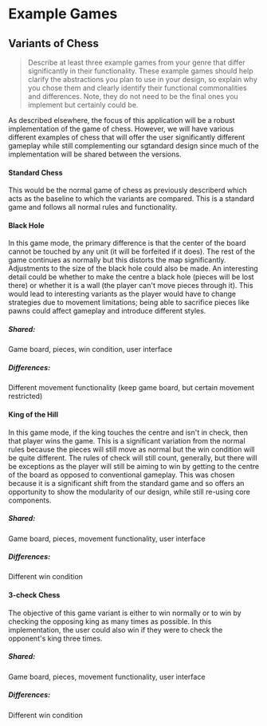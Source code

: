 # Example Games

## Variants of Chess

> Describe at least three example games from your genre that differ significantly in their functionality. These example games should help clarify the abstractions you plan to use in your design, so explain why you chose them and clearly identify their functional commonalities and differences. Note, they do not need to be the final ones you implement but certainly could be.

As described elsewhere, the focus of this application will be a robust implementation of the game of
chess. However, we will have various different examples of chess that will offer the user
significantly different gameplay while still complementing our sgtandard design since much of the
implementation will be shared between the versions.

#### Standard Chess

This would be the normal game of chess as previously describerd which acts as the baseline to which
the variants are compared. This is a standard game and follows all normal rules and functionality.

#### Black Hole

In this game mode, the primary difference is that the center of the board cannot be touched by any
unit (it will be forfeited if it does). The rest of the game continues as normally but this distorts
the map significantly. Adjustments to the size of the black hole could also be made. An interesting
detail could be whether to make the centre a black hole (pieces will be lost there) or whether it is
a wall (the player can't move pieces through it). This would lead to interesting variants as the
player would have to change strategies due to movement limitations; being able to sacrifice pieces
like pawns could affect gameplay and introduce different styles.

##### Shared:

Game board, pieces, win condition, user interface

##### Differences:

Different movement functionality (keep game board, but certain movement restricted)

#### King of the Hill

In this game mode, if the king touches the centre and isn't in check, then that player wins the
game. This is a significant variation from the normal rules because the pieces will still move as
normal but the win condition will be quite different. The rules of check will still count,
generally, but there will be exceptions as the player will still be aiming to win by getting to the
centre of the board as opposed to conventional gameplay. This was chosen because it is a significant
shift from the standard game and so offers an opportunity to show the modularity of our design,
while still re-using core components.

##### Shared:

Game board, pieces, movement functionality, user interface

##### Differences:

Different win condition

#### 3-check Chess

The objective of this game variant is either to win normally or to win by checking the opposing king
as many times as possible. In this implementation, the user could also win if they were to check the
opponent's king three times.

##### Shared:

Game board, pieces, movement functionality, user interface

##### Differences:

Different win condition

